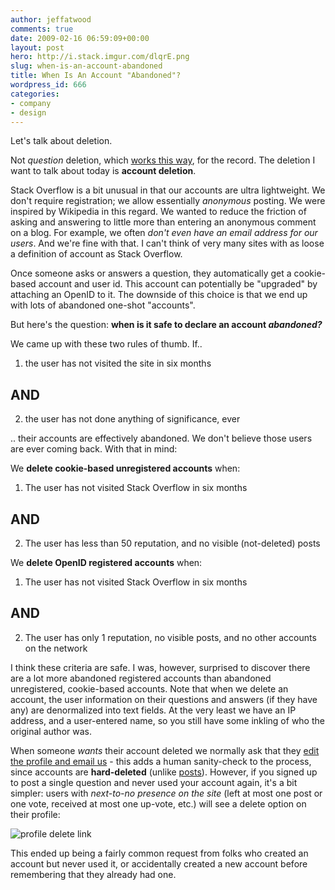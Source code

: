 ```yaml
---
author: jeffatwood
comments: true
date: 2009-02-16 06:59:09+00:00
layout: post
hero: http://i.stack.imgur.com/dlqrE.png
slug: when-is-an-account-abandoned
title: When Is An Account "Abandoned"?
wordpress_id: 666
categories:
- company
- design
---
```


Let's talk about deletion.

Not _question_ deletion, which [works this way](http://blog.stackoverflow.com/2009/04/the-stack-overflow-question-lifecycle/), for the record. The deletion I want to talk about today is **account deletion**.

Stack Overflow is a bit unusual in that our accounts are ultra lightweight. We don't require registration; we allow essentially _anonymous_ posting. We were inspired by Wikipedia in this regard. We wanted to reduce the friction of asking and answering to little more than entering an anonymous comment on a blog. For example, we often _don't even have an email address for our users_. And we're fine with that. I can't think of very many sites with as loose a definition of account as Stack Overflow.

Once someone asks or answers a question, they automatically get a cookie-based account and user id. This account can potentially be "upgraded" by attaching an OpenID to it. The downside of this choice is that we end up with lots of abandoned one-shot "accounts".

But here's the question: **when is it safe to declare an account _abandoned?_**

We came up with these two rules of thumb. If..



	
  1. the user has not visited the site in six months


## AND




	
  2. the user has not done anything of significance, ever


.. their accounts are effectively abandoned. We don't believe those users are ever coming back. With that in mind:

We **delete cookie-based unregistered accounts** when:



	
  1. The user has not visited Stack Overflow in six months


## AND




	
  2. The user has less than 50 reputation, and no visible (not-deleted) posts


We **delete OpenID registered accounts** when:



	
  1. The user has not visited Stack Overflow in six months


## AND




	
  2. The user has only 1 reputation, no visible posts, and no other accounts on the network


I think these criteria are safe. I was, however, surprised to discover there are a lot more abandoned registered accounts than abandoned unregistered, cookie-based accounts. Note that when we delete an account, the user information on their questions and answers (if they have any) are denormalized into text fields. At the very least we have an IP address, and a user-entered name, so you still have some inkling of who the original author was.

When someone _wants_ their account deleted we normally ask that they [edit the profile and email us](http://meta.stackoverflow.com/questions/5999/can-i-delete-my-account) - this adds a human sanity-check to the process, since accounts are **hard-deleted** (unlike [posts](http://meta.stackoverflow.com/questions/5221/what-can-cause-a-post-to-be-deleted-and-what-does-that-actually-mean)). However, if you signed up to post a single question and never used your account again, it's a bit simpler: users with _next-to-no presence on the site_ (left at most one post or one vote, received at most one up-vote, etc.) will see a delete option on their profile:

![profile delete link](http://i.stack.imgur.com/dlqrE.png)

This ended up being a fairly common request from folks who created an account but never used it, or accidentally created a new account before remembering that they already had one.


